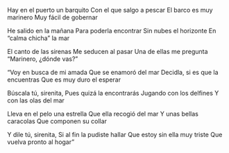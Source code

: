 Hay en el puerto un barquito
Con el que salgo a pescar
El barco es muy marinero
Muy fácil de gobernar

He salido en la mañana
Para poderla encontrar
Sin nubes el horizonte
En “calma chicha” la mar

El canto de las sirenas
Me seducen al pasar
Una de ellas me pregunta
“Marinero, ¿dónde vas?”

“Voy en busca de mi amada 
Que se enamoró del mar
Decidla, si es que la encuentras
Que es muy duro el esperar

Búscala tú, sirenita,
Pues quizá la encontrarás
Jugando con los delfines
Y con las olas del mar

Lleva en el pelo una estrella
Que ella recogió del mar
Y unas bellas caracolas
Que componen su collar

Y dile tú, sirenita,
Si al fin la pudiste hallar
Que estoy sin ella muy triste
Que vuelva pronto al hogar”